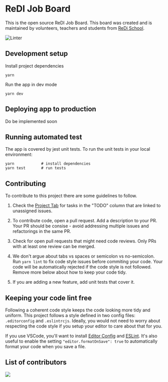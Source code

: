 # ReDI Job Board

This is the open source ReDI Job Board. This board was created and is maintained by volunteers, teachers and students from [ReDi School](redi-school.org).

![Linter](https://github.com/lopis/job-board/actions/workflows/linter.yml/badge.svg)

## Development setup

Install project dependencies

```
yarn
```

Run the app in dev mode

```
yarn dev
```

## Deploying app to production

Do be implemented soon

## Running automated test

The app is covered by jest unit tests.
To run the unit tests in your local environment:

```
yarn            # install dependencies
yarn test       # run tests
```

## Contributing

To contribute to this project there are some guidelines to follow.

1. Check the [Project Tab](https://github.com/lopis/job-board/projects) for tasks in the "TODO" column that are linked to unassigned issues.

2. To contribute code, open a pull request. Add a description to your PR. Your PR should be consise - avoid addressing multiple issues and refactorings in the same PR.

3. Check for open pull requests that might need code reviews. Only PRs with at least one review can be merged.

4. We don't argue about tabs vs spaces or semicolon vs no-semicolon. Run `yarn lint` to fix code style issues before commiting your code. Your code will be automatically rejected if the code style is not followed. Remove more below about how to keep your code tidy.

5. If you are adding a new feature, add unit tests that cover it.

## Keeping your code lint free

Following a coherent code style keeps the code looking more tidy and uniform.
This project follows a style defined in two config files: `.editorconfig` and `.eslintrcjs`.
Ideally, you would not need to worry about respecting the code style if you setup your editor to care about that for you.

If you use VSCode, you'll want to install [Editor Config](https://marketplace.visualstudio.com/items?itemName=EditorConfig.EditorConfig) and [ESLint](https://marketplace.visualstudio.com/items?itemName=dbaeumer.vscode-eslint). It's also useful to enable the setting `"editor.formatOnSave": true` to automatically format your code when you save a file.

## List of contributors

<a href="https://github.com/lopis/job-board/graphs/contributors">
  <img src="https://contrib.rocks/image?repo=lopis/job-board" />
</a>
